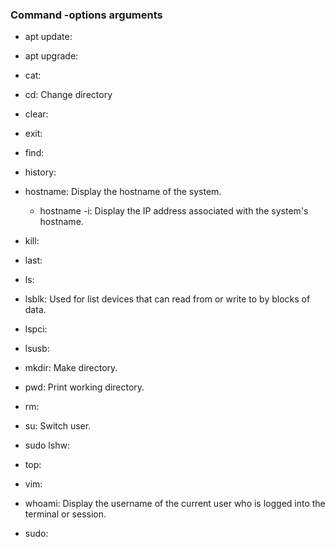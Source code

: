 ### Command -options arguments

- apt update: 
- apt upgrade:
- cat: 
- cd: Change directory
- clear:
- exit: 
- find: 
- history:
- hostname: Display the hostname of the system.
  - hostname -i: Display the IP address associated with the system's hostname.
- kill: 
- last: 
- ls: 
- lsblk: Used for list devices that can read from or write to by blocks of data.
- lspci:
- lsusb:
- mkdir: Make directory.
- pwd: Print working directory.
- rm:
- su: Switch user.
- sudo lshw: 
- top: 
- vim:
- whoami: Display the username of the current user who is logged into the terminal or session.


- sudo: 
